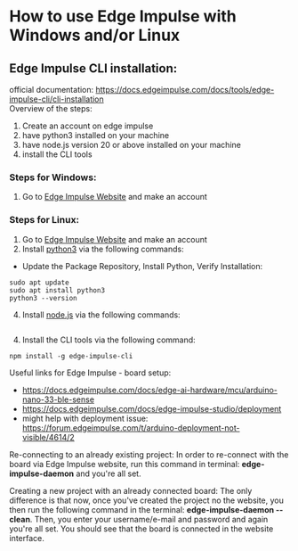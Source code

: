 # How to use Edge Impulse with Windows and/or Linux


## Edge Impulse CLI installation:

official documentation: https://docs.edgeimpulse.com/docs/tools/edge-impulse-cli/cli-installation <br/> 
Overview of the steps:
1. Create an account on edge impulse
2. have python3 installed on your machine
3. have node.js version 20 or above installed on your machine
4. install the CLI tools

### Steps for Windows:

1. Go to [Edge Impulse Website](https://studio.edgeimpulse.com/login) and make an account

### Steps for Linux:

1. Go to [Edge Impulse Website](https://studio.edgeimpulse.com/login) and make an account
2. Install [python3](https://phoenixnap.com/kb/how-to-install-python-3-ubuntu) via the following commands: <br/> 
 - Update the Package Repository, Install Python, Verify Installation:<br/>
```
sudo apt update
sudo apt install python3
python3 --version
```

4. Install [node.js]() via the following commands:
```
```
4. Install the CLI tools via the following command: 
```
npm install -g edge-impulse-cli
```



Useful links for Edge Impulse - board setup:
- https://docs.edgeimpulse.com/docs/edge-ai-hardware/mcu/arduino-nano-33-ble-sense
- https://docs.edgeimpulse.com/docs/edge-impulse-studio/deployment
- might help with deployment issue: https://forum.edgeimpulse.com/t/arduino-deployment-not-visible/4614/2

Re-connecting to an already existing project:
  In order to re-connect with the board via Edge Impulse website, run this command in terminal: **edge-impulse-daemon** and you're all set.

Creating a new project with an already connected board:
  The only difference is that now, once you've created the project no the website, you then run the following command in the terminal: **edge-impulse-daemon --clean**. Then, you enter your username/e-mail and password and again you're all set. You should see that the board is connected in the website interface.
